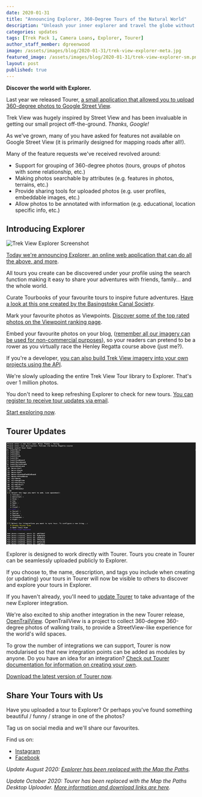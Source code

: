```yaml
---
date: 2020-01-31
title: "Announcing Explorer, 360-Degree Tours of the Natural World"
description: "Unleash your inner explorer and travel the globe without leaving home."
categories: updates
tags: [Trek Pack 1, Camera Loans, Explorer, Tourer]
author_staff_member: dgreenwood
image: /assets/images/blog/2020-01-31/trek-view-explorer-meta.jpg
featured_image: /assets/images/blog/2020-01-31/trek-view-explorer-sm.png
layout: post
published: true
---
```


**Discover the world with Explorer.**

Last year we released Tourer, [a small application that allowed you to upload 360-degree photos to Google Street View](/blog/2019/diy-google-street-view-part-5-uploading-photos-using-your-computer).

Trek View was hugely inspired by Street View and has been invaluable in getting our small project off-the-ground. _Thanks, Google!_

As we've grown, many of you have asked for features not available on Google Street View (it is primarily designed for mapping roads after all!).

Many of the feature requests we've received revolved around:

* Support for grouping of 360-degree photos (tours, groups of photos with some relationship, etc.)
* Making photos searchable by attributes (e.g. features in photos, terrains, etc.)
* Provide sharing tools for uploaded photos (e.g. user profiles, embeddable images, etc.)
* Allow photos to be annotated with information (e.g. educational, location specific info, etc.)

## Introducing Explorer

<img class="img-fluid" src="/assets/images/blog/2020-01-31/trek-view-explorer-sm.png" alt="Trek View Explorer Screenshot" title="Trek View Explorer Screenshot" />

[Today we're announcing Explorer, an online web application that can do all the above, and more](https://www.mapthepaths.com).

All tours you create can be discovered under your profile using the search function making it easy to share your adventures with friends, family... and the whole world.

Curate Tourbooks of your favourite tours to inspire future adventures. [Have a look at this one created by the Basingstoke Canal Society](https://www.mapthepaths.com/).

Mark your favourite photos as Viewpoints. [Discover some of the top rated photos on the Viewpoint ranking page](https://www.mapthepaths.com/).

Embed your favourite photos on your blog, ([remember all our imagery can be used for non-commercial purposes](/charters/image)), so your readers can pretend to be a rower as you virtually race the Henley Regatta course above (just me?).

If you're a developer, [you can also build Trek View imagery into your own projects using the API](https://github.com/trek-view/explorer-poc).

We're slowly uploading the entire Trek View Tour library to Explorer. That's over 1 million photos.

You don't need to keep refreshing Explorer to check for new tours. [You can register to receive tour updates via email](https://www.mapthepaths.com).

[Start exploring now](https://www.mapthepaths.com).

## Tourer Updates

<img class="img-fluid" src="/assets/images/blog/2020-01-31/trek-view-tourer-create-tour-sm.png" alt="Trek View Tourer Screenshot" title="Trek View Tourer Screenshot" />

Explorer is designed to work directly with Tourer. Tours you create in Tourer can be seamlessly uploaded publicly to Explorer.

If you choose to, the name, description, and tags you include when creating (or updating) your tours in Tourer will now be visible to others to discover and explore your tours in Explorer.

If you haven't already, you'll need to [update Tourer](https://github.com/trek-view/tourer) to take advantage of the new Explorer integration.

We're also excited to ship another integration in the new Tourer release, [OpenTrailView](https://opentrailview.org). OpenTrailView is a project to collect 360-degree 360-degree photos of walking trails, to provide a StreetView-like experience for the world's wild spaces.

To grow the number of integrations we can support, Tourer is now modularised so that new integration points can be added as modules by anyone. Do you have an idea for an integration? [Check out Tourer documentation for information on creating your own](https://github.com/trek-view/tourer).

[Download the latest version of Tourer now](https://github.com/trek-view/tourer).

## Share Your Tours with Us

Have you uploaded a tour to Explorer? Or perhaps you've found something beautiful / funny / strange in one of the photos?

Tag us on social media and we'll share our favourites.

Find us on:

* [Instagram](https://www.instagram.com/trekviewed/)
* [Facebook](https://www.facebook.com/trekview/)

_Update August 2020: [Explorer has been replaced with the Map the Paths](https://www.mapthepaths.com)._

_Update October 2020: Tourer has been replaced with the Map the Paths Desktop Uploader. [More information and download links are here](/blog/2020/map-the-paths-desktop-uploader)._